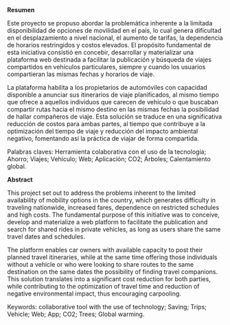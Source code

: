 **Resumen**

 

Este proyecto se propuso abordar la problemática inherente a la limitada disponibilidad de opciones de movilidad en el país, lo cual genera dificultad en el desplazamiento a nivel nacional, el aumento de tarifas, la dependencia de horarios restringidos y costos elevados. El propósito fundamental de esta iniciativa consistió en concebir, desarrollar y materializar una plataforma web destinada a facilitar la publicación y búsqueda de viajes compartidos en vehículos particulares, siempre y cuando los usuarios compartieran las mismas fechas y horarios de viaje.

La plataforma habilita a los propietarios de automóviles con capacidad disponible a anunciar sus itinerarios de viaje planificados, al mismo tiempo que ofrece a aquellos individuos que carecen de vehículo o que buscaban compartir rutas hacia el mismo destino en las mismas fechas la posibilidad de hallar compañeros de viaje. Esta solución se traduce en una significativa reducción de costos para ambas partes, al tiempo que contribuye a la optimización del tiempo de viaje y reducción del impacto ambiental negativo, fomentando así la práctica de viajar de forma compartida.

Palabras claves: Herramienta colaborativa con el uso de la tecnología; Ahorro; Viajes; Vehículo; Web; Aplicación; CO2; Árboles; Calentamiento global.



**Abstract**

 

This project set out to address the problems inherent to the limited availability of mobility options in the country, which generates difficulty in traveling nationwide, increased fares, dependence on restricted schedules and high costs. The fundamental purpose of this initiative was to conceive, develop and materialize a web platform to facilitate the publication and search for shared rides in private vehicles, as long as users share the same travel dates and schedules.

The platform enables car owners with available capacity to post their planned travel itineraries, while at the same time offering those individuals without a vehicle or who were looking to share routes to the same destination on the same dates the possibility of finding travel companions. This solution translates into a significant cost reduction for both parties, while contributing to the optimization of travel time and reduction of negative environmental impact, thus encouraging carpooling.

Keywords: collaborative tool with the use of technology; Saving; Trips; Vehicle; Web; App; CO2; Trees; Global warming.